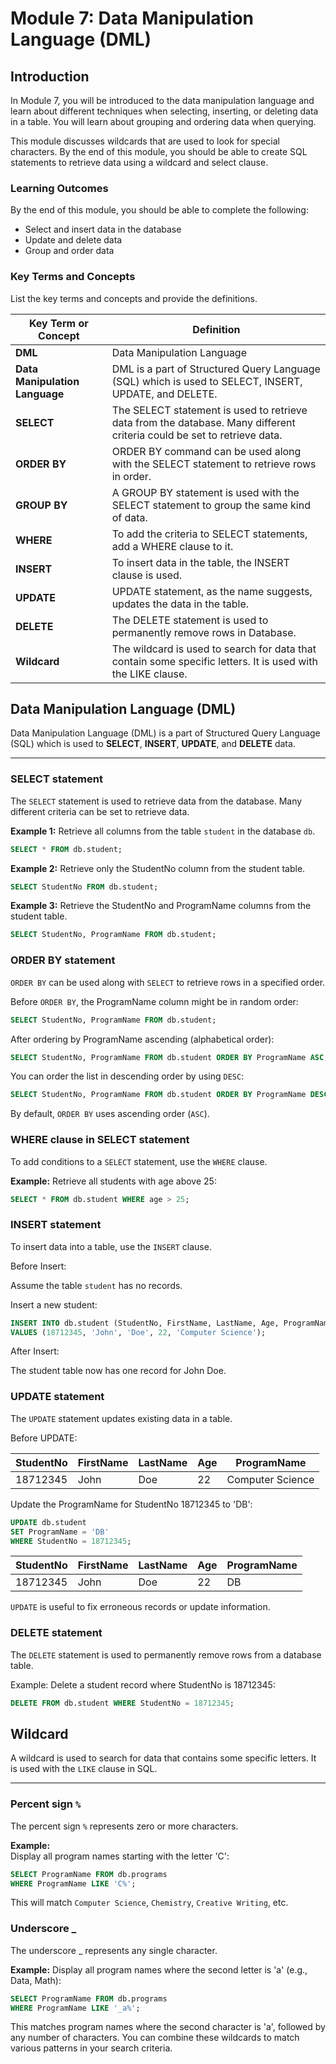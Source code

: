 # Module 7: Data Manipulation Language (DML)

## Introduction

In Module 7, you will be introduced to the data manipulation language and learn about different techniques when selecting, inserting, or deleting data in a table. You will learn about grouping and ordering data when querying.

This module discusses wildcards that are used to look for special characters. By the end of this module, you should be able to create SQL statements to retrieve data using a wildcard and select clause.

### Learning Outcomes

By the end of this module, you should be able to complete the following:

- Select and insert data in the database  
- Update and delete data  
- Group and order data  

### Key Terms and Concepts

List the key terms and concepts and provide the definitions.

| Key Term or Concept       | Definition                                                                                      |
|--------------------------|------------------------------------------------------------------------------------------------|
| **DML**                  | Data Manipulation Language                                                                     |
| **Data Manipulation Language** | DML is a part of Structured Query Language (SQL) which is used to SELECT, INSERT, UPDATE, and DELETE. |
| **SELECT**               | The SELECT statement is used to retrieve data from the database. Many different criteria could be set to retrieve data. |
| **ORDER BY**             | ORDER BY command can be used along with the SELECT statement to retrieve rows in order.        |
| **GROUP BY**             | A GROUP BY statement is used with the SELECT statement to group the same kind of data.         |
| **WHERE**                | To add the criteria to SELECT statements, add a WHERE clause to it.                            |
| **INSERT**               | To insert data in the table, the INSERT clause is used.                                        |
| **UPDATE**               | UPDATE statement, as the name suggests, updates the data in the table.                         |
| **DELETE**               | The DELETE statement is used to permanently remove rows in Database.                           |
| **Wildcard**             | The wildcard is used to search for data that contain some specific letters. It is used with the LIKE clause. |

## Data Manipulation Language (DML)

Data Manipulation Language (DML) is a part of Structured Query Language (SQL) which is used to **SELECT**, **INSERT**, **UPDATE**, and **DELETE** data.

---

### SELECT statement

The `SELECT` statement is used to retrieve data from the database. Many different criteria can be set to retrieve data.

**Example 1:** Retrieve all columns from the table `student` in the database `db`.

```sql
SELECT * FROM db.student;
```

**Example 2:** Retrieve only the StudentNo column from the student table.

```sql
SELECT StudentNo FROM db.student;
```

**Example 3:** Retrieve the StudentNo and ProgramName columns from the student table.

```sql
SELECT StudentNo, ProgramName FROM db.student;
```

### ORDER BY statement
``ORDER BY`` can be used along with ``SELECT`` to retrieve rows in a specified order.

Before ``ORDER BY``, the ProgramName column might be in random order:

```sql
SELECT StudentNo, ProgramName FROM db.student;
```

After ordering by ProgramName ascending (alphabetical order):

```sql
SELECT StudentNo, ProgramName FROM db.student ORDER BY ProgramName ASC;
```

You can order the list in descending order by using ``DESC``:

```sql
SELECT StudentNo, ProgramName FROM db.student ORDER BY ProgramName DESC;
```

By default, ``ORDER BY`` uses ascending order (``ASC``).

### WHERE clause in SELECT statement

To add conditions to a ``SELECT`` statement, use the ``WHERE`` clause.

**Example:** Retrieve all students with age above 25:

```sql
SELECT * FROM db.student WHERE age > 25;
```

### INSERT statement
To insert data into a table, use the ``INSERT`` clause.

Before Insert:

Assume the table ``student`` has no records.

Insert a new student:

```sql
INSERT INTO db.student (StudentNo, FirstName, LastName, Age, ProgramName) 
VALUES (18712345, 'John', 'Doe', 22, 'Computer Science');
```

After Insert:

The student table now has one record for John Doe.

### UPDATE statement
The ``UPDATE`` statement updates existing data in a table.

Before UPDATE:

| StudentNo | FirstName | LastName | Age | ProgramName      |
| --------- | --------- | -------- | --- | ---------------- |
| 18712345  | John      | Doe      | 22  | Computer Science |


Update the ProgramName for StudentNo 18712345 to 'DB':

```sql
UPDATE db.student
SET ProgramName = 'DB'
WHERE StudentNo = 18712345;
```

| StudentNo | FirstName | LastName | Age | ProgramName |
| --------- | --------- | -------- | --- | ----------- |
| 18712345  | John      | Doe      | 22  | DB          |

``UPDATE`` is useful to fix erroneous records or update information.

### DELETE statement
The ``DELETE`` statement is used to permanently remove rows from a database table.

Example: Delete a student record where StudentNo is 18712345:

```sql
DELETE FROM db.student WHERE StudentNo = 18712345;
```

## Wildcard

A wildcard is used to search for data that contains some specific letters. It is used with the `LIKE` clause in SQL.

---

### Percent sign `%`

The percent sign `%` represents zero or more characters.

**Example:**  
Display all program names starting with the letter 'C':

```sql
SELECT ProgramName FROM db.programs
WHERE ProgramName LIKE 'C%';
```

This will match ``Computer Science``, ``Chemistry``, ``Creative Writing``, etc.

### Underscore _
The underscore _ represents any single character.

**Example:**
Display all program names where the second letter is 'a' (e.g., Data, Math):

```sql
SELECT ProgramName FROM db.programs
WHERE ProgramName LIKE '_a%';
```

This matches program names where the second character is 'a', followed by any number of characters. You can combine these wildcards to match various patterns in your search criteria.


